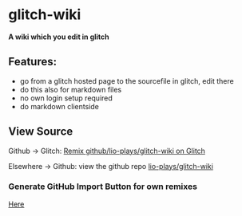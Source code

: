 # glitch-wiki

**A wiki which you edit in glitch**

## Features: 
* go from a glitch hosted page to the sourcefile in glitch, edit there
* do this also for markdown files
* no own login setup required
* do markdown clientside

## View Source

Github -> Glitch: [Remix github/lio-plays/glitch-wiki on Glitch](https://glitch.com/edit/#!/import/github/lio-plays/glitch-wiki)

Elsewhere -> Github: view the github repo [lio-plays/glitch-wiki](https://github.com/lio-plays/glitch-wiki)

### Generate GitHub Import Button for own remixes

[Here](https://github-import.glitch.me/)
